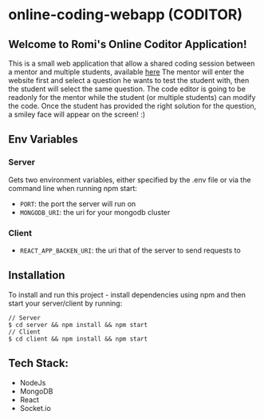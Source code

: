 # online-coding-webapp (CODITOR)
## Welcome to Romi's Online Coditor Application!
This is a small web application that allow a shared coding session between a mentor
and multiple students, available [here](https://online-coding-webapp-production-1ae1.up.railway.app/)
The mentor will enter the website first and select a question he wants to test the student with,
then the student will select the same question.
The code editor is going to be readonly for the mentor while the student (or multiple students) can modify
the code.
Once the student has provided the right solution for the question, a smiley face will appear on the screen! :)

## Env Variables
### Server
Gets two environment variables, either specified by the .env file or via the command line when running npm start:
- `PORT`: the port the server will run on
- `MONGODB_URI`: the uri for your mongodb cluster
### Client
- `REACT_APP_BACKEN_URI`: the uri that of the server to send requests to

## Installation
To install and run this project - install dependencies using npm and then start your server/client by running:

```
// Server
$ cd server && npm install && npm start
// Client
$ cd client && npm install && npm start
```

## Tech Stack:
- NodeJs
- MongoDB
- React
- Socket.io